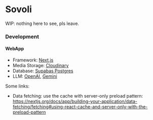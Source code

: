 # Sovoli

WIP: nothing here to see, pls leave.

### Development

#### WebApp

- Framework: [Next.js](https://nextjs.org/)
- Media Storage: [Cloudinary](https://cloudinary.com/)
- Database: [Supabas Postgres](https://supabase.com/)
- LLM: [OpenAI](https://openai.com/), [Gemini](https://gemini.google.com/)

Some links:

- Data fetching: use the cache with server-only preload pattern: https://nextjs.org/docs/app/building-your-application/data-fetching/fetching#using-react-cache-and-server-only-with-the-preload-pattern